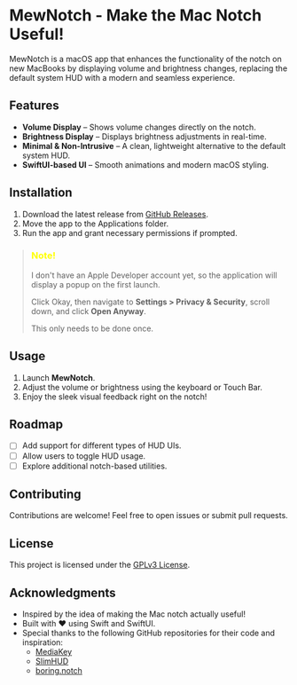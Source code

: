 # MewNotch - Make the Mac Notch Useful!

MewNotch is a macOS app that enhances the functionality of the notch on new MacBooks by displaying volume and brightness changes, replacing the default system HUD with a modern and seamless experience.

## Features

- **Volume Display** – Shows volume changes directly on the notch.
- **Brightness Display** – Displays brightness adjustments in real-time.
- **Minimal & Non-Intrusive** – A clean, lightweight alternative to the default system HUD.
- **SwiftUI-based UI** – Smooth animations and modern macOS styling.

## Installation

1. Download the latest release from [GitHub Releases](https://github.com/monuk7735/mew-notch/releases).
2. Move the app to the Applications folder.
3. Run the app and grant necessary permissions if prompted.

> ### <span style="color: yellow">Note!</span>
> I don't have an Apple Developer account yet, so the application will display a popup on the first launch. 
>
> Click Okay, then navigate to **Settings > Privacy & Security**, scroll down, and click **Open Anyway**. 
> 
> This only needs to be done once.

## Usage

1. Launch **MewNotch**.
2. Adjust the volume or brightness using the keyboard or Touch Bar.
3. Enjoy the sleek visual feedback right on the notch!

## Roadmap

- [ ] Add support for different types of HUD UIs.
- [ ] Allow users to toggle HUD usage.
- [ ] Explore additional notch-based utilities.

## Contributing

Contributions are welcome! Feel free to open issues or submit pull requests.

## License

This project is licensed under the [GPLv3 License](LICENSE).

## Acknowledgments

- Inspired by the idea of making the Mac notch actually useful!
- Built with ❤️ using Swift and SwiftUI.
- Special thanks to the following GitHub repositories for their code and inspiration:
  - [MediaKey](https://github.com/AlexPerathoner/MediaKeyTap)
  - [SlimHUD](https://github.com/AlexPerathoner/SlimHUD)
  - [boring.notch](https://github.com/TheBoredTeam/boring.notch)

